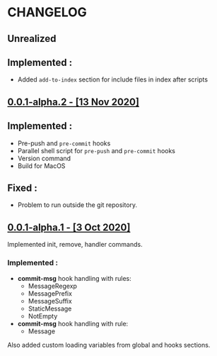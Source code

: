 # CHANGELOG

## Unrealized

## Implemented :
  - Added `add-to-index` section for include files in index after scripts

## [0.0.1-alpha.2 - [13 Nov 2020]](https://github.com/evg4b/fisherman/releases/tag/0.0.1-alpha.2)

## Implemented :
- Pre-push and `pre-commit` hooks
- Parallel shell script for `pre-push` and `pre-commit` hooks
- Version command
- Build for MacOS

## Fixed :
 - Problem to run outside the git repository.

## [0.0.1-alpha.1 - [3 Oct 2020]](https://github.com/evg4b/fisherman/releases/tag/0.0.1-alpha.1)

Implemented init, remove, handler commands.

### Implemented :
- **commit-msg** hook handling with rules:
  - MessageRegexp
  - MessagePrefix
  - MessageSuffix
  - StaticMessage
  - NotEmpty
- **commit-msg** hook handling with rule:
  - Message

Also added custom loading variables from global and hooks sections.
